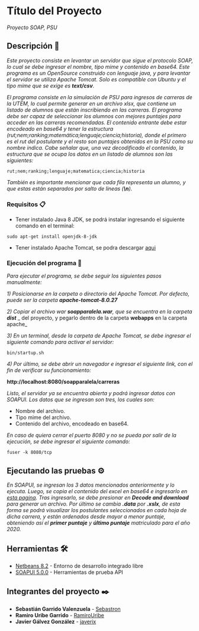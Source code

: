 # Título del Proyecto

_Proyecto SOAP, PSU_

## Descripción 🚀

_Este proyecto consiste en levantar un servidor que sigue el protocolo SOAP,_ 
_lo cual se debe ingresar el nombre, tipo mime y contenido en base64. Este_
_programa es un OpenSource construido con lenguaje java, y para levantar_
_el servidor se utiliza Apache Tomcat. Solo es compatible con Ubuntu y el_
_tipo mime que se exige es **text/csv**._

_El programa consiste en la simulación de PSU para ingresos de carreras de la UTEM,_
_lo cual permite generar en un archivo xlsx, que contiene un listado de alumnos que están_
_inscribiendo en las carreras. El programa debe ser capaz de seleccionar los alumnos con_
_mejores puntajes para acceder en las carreras recomendadas. El contenido entrante debe estar_
_encodeado en base64 y tener la estructura (rut;nem;ranking;matemática;lenguaje;ciencia;historia),_
_donde el primero es el rut del postulante y el resto son puntajes obtenidos en la PSU como_
_su nombre indica. Cabe señalar que, una vez decodificado el contenido, la estructura que se ocupa_
_los datos en un listado de alumnos son las siguientes:_
```
rut;nem;ranking;lenguaje;matematica;ciencia;historia
```
_También es importante mencionar que cada fila representa un alumno, y que estas están separados_
_por salto de lineas (**\n**)._

### Requisitos 📋

* Tener instalado Java 8 JDK, se podrá instalar ingresando el siguiente comando en el terminal:
```
sudo apt-get install openjdk-8-jdk
```
* Tener instalado Apache Tomcat, se podra descargar [aqui](https://archive.apache.org/dist/tomcat/tomcat-8/v8.0.27/bin/)

### Ejecución del programa 🔧

_Para ejecutar el programa, se debe seguir los siguientes pasos manualmente:_

_1) Posicionarse en la carpeta o directorio del Apache Tomcat._
   _Por defecto, puede ser la carpeta **apache-tomcat-8.0.27**_
   
_2) Copiar el archivo war **soapparalela.war**, que se encuentra en la carpeta **dist**_
  _ del proyecto, y pegarlo dentro de la carpeta **webapps** en la carpeta apache_

_3) En un terminal, desde la carpeta de Apache Tomcat, se debe ingresar el siguiente_
   _comando para activar el servidor:_
```
bin/startup.sh
```

_4) Por último, se debe abrir un navegador e ingresar el siguiente link,_
   _con el fin de verificar su funcionamiento:_ 
   
   **http://localhost:8080/soapparalela/carreras**

_Listo, el servidor ya se encuentra abierta y podrá ingresar datos con SOAPUI._
_Los datos que se ingresan son tres, los cuales son:_
* Nombre del archivo.
* Tipo mime del archivo.
* Contenido del archivo, encodeado en base64.

_En caso de quiera cerrar el puerto 8080 y no se pueda por salir de la ejecución, se debe ingresar el siguiente comando:_
```
fuser -k 8080/tcp
```

## Ejecutando las pruebas ⚙️

_En SOAPUI, se ingresan los 3 datos mencionados anteriormente y lo ejecuta._
_Luego, se copia el contenido del excel en base64 e ingresarlo en [esta pagina](https://www.freeformatter.com/base64-encoder.html)._
_Tras ingresarlo, se debe presionar en **Decode and download** para generar_
_un archivo. Por último se cambia **.data** por **.xslx**, de esta forma se_
_podrá visualizar los postulantes seleccionados en cada hoja de dicha carrera,_
_y están ordenados desde mayor a menor puntaje, obteniendo así el **primer puntaje**_
_y **último puntaje** matriculado para el año 2020._


## Herramientas 🛠️

* [Netbeans 8.2](https://netbeans.org/downloads/8.2/rc/) - Entorno de desarrollo integrado libre
* [SOAPUI 5.0.0](https://www.soapui.org/downloads/soapui/) - Herramientas de prueba API 

## Integrantes del proyecto ✒️

* **Sebastián Garrido Valenzuela** - [Sebastron](https://github.com/Sebastron)
* **Ramiro Uribe Garrido** - [RamiroUribe](https://github.com/RamiroUribe)
* **Javier Gálvez González** - [javerix](https://github.com/javerix)

